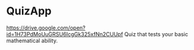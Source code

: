# QuizApp
https://drive.google.com/open?id=1H73PdMoUuGRSU6IcgGk325xfNn2CUUpf
Quiz that tests your basic mathematical ability.

